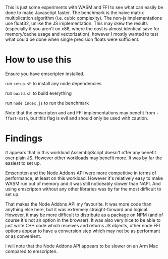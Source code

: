 This is just some experiments with WASM and FFI to see what can easily be done to make Javascript faster. The benchmark is the naive matrix multiplication algorithm (i.e. cubic complexity). The non-js implementations use float32, unlike the JS implementation. This may skew the results (especially if you aren't on x86, where the cost is almost identical save for memory/cache usage and vectorization), however I mostly wanted to test what could be done when single precision floats were sufficient.

# How to use this

Ensure you have emscripten installed.

run `setup.sh` to install any node dependencies

run `build.sh` to build everything

run `node index.js` to run the benchmark

Note that the emscripten and and FFI implementations may benefit from `-ffast-math`, but this flag is evil and should only be used with caution.

# Findings

It appears that in this workload AssemblyScript doesn't offer any benefit over plain JS. However other workloads may benefit more. It was by far the easiest to set up.

Emscripten and the Node Addons API were more competitive in terms of performance, at least on this workload. However it's relatively easy to make WASM run out of memory and it was still noticeably slower than NAPI. And using emscripten without any other libraries was by far the most difficult to set up.

That makes the Node Addons API my favourite. It was more code than anything else here, but it was extremely straight-forward and logical. However, it may be more difficult to distribute as a package on NPM (and of course it's not an option in the browser). It was also very nice to be able to just write C++ code which receives and returns JS objects, other node FFI options appear to have a conversion step which may not be as performant or as convenient.

I will note that the Node Addons API appears to be slower on an Arm Mac compared to emscripten.
